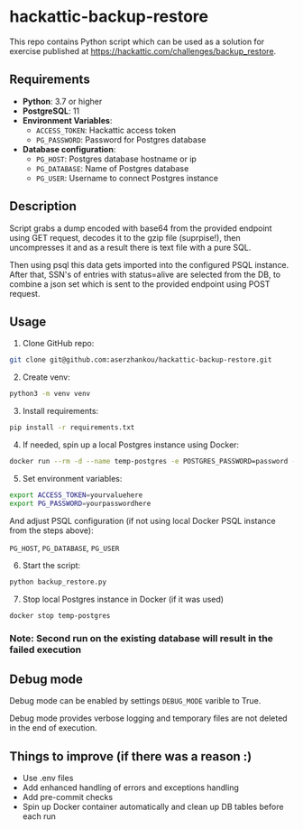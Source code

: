 # hackattiс-backup-restore

This repo contains Python script which can be used as a solution for exercise published at https://hackattic.com/challenges/backup_restore.

## Requirements

- **Python**: 3.7 or higher
- **PostgreSQL**: 11
- **Environment Variables**:
  - `ACCESS_TOKEN`: Hackattic access token
  - `PG_PASSWORD`: Password for Postgres database
- **Database configuration**:
  - `PG_HOST`: Postgres database hostname or ip
  - `PG_DATABASE`: Name of Postgres database
  - `PG_USER`: Username to connect Postgres instance

## Description

Script grabs a dump encoded with base64 from the provided endpoint using GET request, decodes it to the gzip file (suprpise!), then uncompresses it and as a result there is text file with a pure SQL.

Then using psql this data gets imported into the configured PSQL instance. After that, SSN's of entries with status=alive are selected from the DB, to combine a json set which is sent to the provided endpoint using POST request.

## Usage

1. Clone GitHub repo:

```bash
git clone git@github.com:aserzhankou/hackattic-backup-restore.git
```

2. Create venv:

```bash
python3 -m venv venv
```

3. Install requirements:

```bash
pip install -r requirements.txt
```

4. If needed, spin up a local Postgres instance using Docker:

```bash
docker run --rm -d --name temp-postgres -e POSTGRES_PASSWORD=password -e POSTGRES_DB=testdb -p 5432:5432 postgres:11
```

5. Set environment variables:

```bash
export ACCESS_TOKEN=yourvaluehere
export PG_PASSWORD=yourpasswordhere
```

And adjust PSQL configuration (if not using local Docker PSQL instance from the steps above):

```PG_HOST```, ```PG_DATABASE```, ```PG_USER```

6. Start the script:

```bash
python backup_restore.py
```

7. Stop local Postgres instance in Docker (if it was used)

```bash
docker stop temp-postgres
```

### Note: Second run on the existing database will result in the failed execution

## Debug mode

Debug mode can be enabled by settings `DEBUG_MODE` varible to True.

Debug mode provides verbose logging and temporary files are not deleted in the end of execution.

## Things to improve (if there was a reason :)

- Use .env files
- Add enhanced handling of errors and exceptions handling
- Add pre-commit checks
- Spin up Docker container automatically and clean up DB tables before each run
